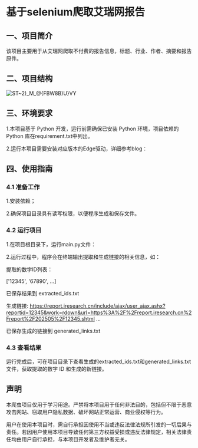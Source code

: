 # 基于selenium爬取艾瑞网报告


## 一、项目简介
该项目主要用于从艾瑞网爬取不付费的报告信息，标题、行业、作者、摘要和报告原件。

## 二、项目结构
![` ST~2)_M_@{FBW8B`)U}VY](https://github.com/user-attachments/assets/83d0e204-1be0-41c5-907a-237d8dba0dc3)

## 三、环境要求
1.本项目基于 Python 开发，运行前需确保已安装 Python 环境，项目依赖的 Python 库在requirement.txt中列出。

2.运行本项目需要安装对应版本的Edge驱动，详细参考blog：

## 四、使用指南
### 4.1 准备工作
1.安装依赖；

2.确保项目目录具有读写权限，以便程序生成和保存文件。

### 4.2 运行项目
1.在项目根目录下，运行main.py文件：

2.运行过程中，程序会在终端输出提取和生成链接的相关信息，如：

提取的数字ID列表：

['12345', '67890', ...]

已保存结果到 extracted_ids.txt

生成链接: https://report.iresearch.cn/include/ajax/user_ajax.ashx?reportid=12345&work=rdown&url=https%3A%2F%2Freport.iresearch.cn%2Freport%2F202505%2F12345.shtml
...

已保存生成的链接到 generated_links.txt

### 4.3 查看结果

运行完成后，可在项目目录下查看生成的extracted_ids.txt和generated_links.txt文件，获取提取的数字 ID 和生成的新链接。

## 声明
本爬虫项目仅用于学习用途。严禁将本项目用于任何非法目的，包括但不限于恶意攻击网站、窃取用户隐私数据、破坏网站正常运营、商业侵权等行为。

用户在使用本项目时，需自行承担因使用不当或违反法律法规所引发的一切后果与责任。若因用户使用本项目导致任何第三方权益受损或违反法律规定，相关法律责任均由用户自行承担，与本项目开发者及维护者无关。
